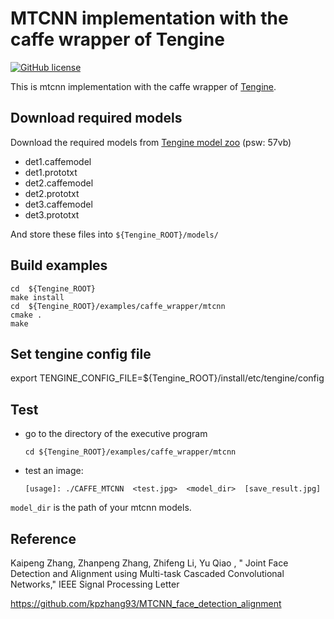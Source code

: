 # MTCNN implementation with the caffe wrapper of Tengine

[![GitHub license](http://OAID.github.io/pics/apache_2.0.svg)](./LICENSE)

This is mtcnn implementation with the caffe wrapper of [Tengine](https://github.com/OAID/Tengine).

## Download required models
Download the required models from [Tengine model zoo](https://pan.baidu.com/s/1LXZ8vOdyOo50IXS0CUPp8g) (psw: 57vb)

- det1.caffemodel
- det1.prototxt
- det2.caffemodel
- det2.prototxt
- det3.caffemodel
- det3.prototxt

And store these files into `${Tengine_ROOT}/models/`

## Build examples
```
cd  ${Tengine_ROOT}
make install
cd  ${Tengine_ROOT}/examples/caffe_wrapper/mtcnn
cmake .
make
```

## Set tengine config file

export TENGINE_CONFIG_FILE=${Tengine_ROOT}/install/etc/tengine/config

## Test
- go to the directory of the executive program

    ```
    cd ${Tengine_ROOT}/examples/caffe_wrapper/mtcnn
    ```
- test an image:

    ```
    [usage]: ./CAFFE_MTCNN  <test.jpg>  <model_dir>  [save_result.jpg]
    ```
`model_dir` is the path of your mtcnn models.

## Reference
Kaipeng Zhang, Zhanpeng Zhang, Zhifeng Li, Yu Qiao , " Joint Face Detection and Alignment using Multi-task Cascaded Convolutional Networks," IEEE Signal Processing Letter

https://github.com/kpzhang93/MTCNN_face_detection_alignment


